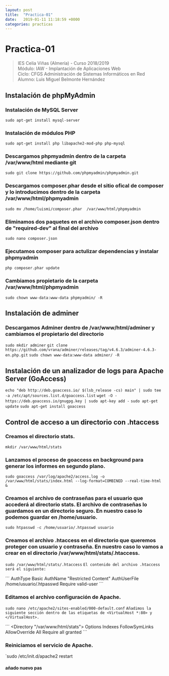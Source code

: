 ```yaml
---
layout: post
title:  "Practica-01"
date:   2019-01-11 11:18:59 +0000
categories: practicas   
---
```

# Practica-01

>IES Celia Viñas (Almería) - Curso 2018/2019  
>Módulo: IAW - Implantación de Aplicaciones Web  
>Ciclo: CFGS Administración de Sistemas Informáticos en Red  
>Alumno: Luis Miguel Belmonte Hernández

## Instalación de phpMyAdmin

### Instalación de MySQL Server

`sudo apt-get install mysql-server`

### Instalación de módulos PHP

`sudo apt-get install php libapache2-mod-php php-mysql`

### Descargamos phpmyadmin dentro de la carpeta /var/www/html mediante git

`sudo git clone https://github.com/phpmyadmin/phpmyadmin.git`

### Descargamos composer.phar desde el sitio ofical de composer y lo introducimos dentro de la carpeta /var/www/html/phpmyadmin

`sudo mv /home/luismi/composer.phar  /var/www/html/phpmyadmin`

### Eliminamos dos paquetes en el archivo composer.json dentro de "required-dev" al final del archivo

`sudo nano composer.json`

### Ejecutamos composer para actulizar dependencias y instalar phpmyadmin

`php composer.phar update`

### Cambiamos propietario de la carpeta /var/www/html/phpmyadmin

`sudo chown www-data:www-data phpmyadmin/ -R`

## Instalación de adminer

### Descargamos Adminer dentro de /var/www/html/adminer y cambiamos el propietario del directorio

`sudo mkdir adminer`
`git clone https://github.com/vrana/adminer/releases/tag/v4.6.3/adminer-4.6.3-en.php.git`
`sudo chown www-data:www-data adminer/ -R`

## Instalación de un analizador de logs para Apache Server (GoAccess)

`echo "deb http://deb.goaccess.io/ $(lsb_release -cs) main" | sudo tee -a /etc/apt/sources.list.d/goaccess.list`
`wget -O - https://deb.goaccess.io/gnugpg.key | sudo apt-key add -`
`sudo apt-get update`
`sudo apt-get install goaccess`

## Control de acceso a un directorio con .htaccess

### Creamos el directorio stats.

`mkdir /var/www/html/stats`

### Lanzamos el proceso de goaccess en background para generar los informes en segundo plano.

`sudo goaccess /var/log/apache2/access.log -o /var/www/html/stats/index.html --log-format=COMBINED --real-time-html &`

### Creamos el archivo de contraseñas para el usuario que accederá al directorio stats. El archivo de contraseñas lo guardamos en un directorio seguro. En nuestro caso lo podemos guardar en /home/usuario.

`sudo htpasswd -c /home/usuario/.htpasswd usuario`

### Creamos el archivo .htaccess en el directorio que queremos proteger con usuario y contraseña. En nuestro caso lo vamos a crear en el directorio /var/www/html/stats/.htaccess.

`sudo /var/www/html/stats/.htaccess`
`El contenido del archivo .htaccess será el siguiente:`

´´´
AuthType Basic
AuthName "Restricted Content"
AuthUserFile /home/usuario/.htpasswd
Require valid-user
´´´

### Editamos el archivo configuración de Apache.

`sudo nano /etc/apache2/sites-enabled/000-default.conf`
`Añadimos la siguiente sección dentro de las etiquetas de <VirtualHost *:80> y </VirtualHost>.`

´´´
<Directory "/var/www/html/stats">
  Options Indexes FollowSymLinks
  AllowOverride All
  Require all granted
</Directory>
´´´

### Reiniciamos el servicio de Apache.

`sudo /etc/init.d/apache2 restart

#### añado nuevo pas